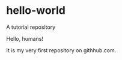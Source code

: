 # hello-world
A tutorial repository

Hello, humans!

It is my very first repository on githhub.com.
